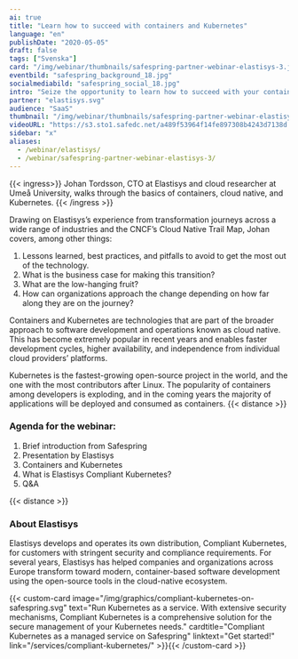 ```yaml
---
ai: true
title: "Learn how to succeed with containers and Kubernetes"
language: "en"
publishDate: "2020-05-05"
draft: false
tags: ["Svenska"]
card: "/img/webinar/thumbnails/safespring-partner-webinar-elastisys-3.jpg"
eventbild: "safespring_background_18.jpg"
socialmediabild: "safespring_social_18.jpg"
intro: "Seize the opportunity to learn how to succeed with your container and Kubernetes initiatives, even in highly regulated industries where data security and compliance are paramount."
partner: "elastisys.svg"
audience: "SaaS"
thumbnail: "/img/webinar/thumbnails/safespring-partner-webinar-elastisys-3.jpg"
videoURL: "https://s3.sto1.safedc.net/a489f53964f14fe897308b4243d7138d:processedvideos/safespring-partner-webinar-elastisys-3/master.m3u8"
sidebar: "x"
aliases:
  - /webinar/elastisys/
  - /webinar/safespring-partner-webinar-elastisys-3/
---
```

{{< ingress>}}
Johan Tordsson, CTO at Elastisys and cloud researcher at Umeå University, walks through the basics of containers, cloud native, and Kubernetes.
{{< /ingress >}}

Drawing on Elastisys’s experience from transformation journeys across a wide range of industries and the CNCF’s Cloud Native Trail Map, Johan covers, among other things:

1. Lessons learned, best practices, and pitfalls to avoid to get the most out of the technology.
1. What is the business case for making this transition?
1. What are the low-hanging fruit?
1. How can organizations approach the change depending on how far along they are on the journey?

Containers and Kubernetes are technologies that are part of the broader approach to software development and operations known as cloud native. This has become extremely popular in recent years and enables faster development cycles, higher availability, and independence from individual cloud providers’ platforms.

Kubernetes is the fastest-growing open-source project in the world, and the one with the most contributors after Linux. The popularity of containers among developers is exploding, and in the coming years the majority of applications will be deployed and consumed as containers.
{{< distance >}}

### Agenda for the webinar:

1. Brief introduction from Safespring
1. Presentation by Elastisys
1. Containers and Kubernetes
1. What is Elastisys Compliant Kubernetes?
1. Q&A

{{< distance >}}

### About Elastisys

Elastisys develops and operates its own distribution, Compliant Kubernetes, for customers with stringent security and compliance requirements. For several years, Elastisys has helped companies and organizations across Europe transform toward modern, container-based software development using the open-source tools in the cloud-native ecosystem.

{{< custom-card image="/img/graphics/compliant-kubernetes-on-safespring.svg" text="Run Kubernetes as a service. With extensive security mechanisms, Compliant Kubernetes is a comprehensive solution for the secure management of your Kubernetes needs." cardtitle="Compliant Kubernetes as a managed service on Safespring" linktext="Get started!" link="/services/compliant-kubernetes/" >}}{{< /custom-card >}}